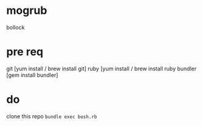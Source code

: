 # mogrub
bollock

# pre req
git [yum install / brew install git]
ruby [yum install / brew install ruby
bundler [gem install bundler]

# do
clone this repo
```bundle exec bosh.rb```

